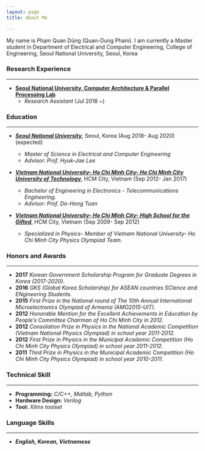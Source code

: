 ```yaml
---
layout: page
title: About Me

---
```


My name is Phạm Quan Dũng (Quan-Dung Pham). I am currently a Master student in Department of Electrical and Computer Engineering, College of Engineering, Seoul National University, Seoul, Korea
### Research Experience
----
* [**Seoul National University, Computer Architecture & Parallel Processing Lab** ](http://capp.snu.ac.kr/) 
  * _Research Assistant_ (Jul 2018 ~)

### Education
----
* [**_Seoul National University_**](http://www.useoul.edu/), Seoul, Korea  (Aug 2018- Aug 2020) (expected)
  * _Master of Science in Electrical and Computer Engineering_
  * _Advisor: Prof. Hyuk-Jae Lee_


* [**_Vietnam National University- Ho Chi Minh City- Ho Chi Minh City University of Technology_**](http://www.hcmut.edu.vn/en), HCM City, Vietnam (Sep 2012- Jan 2017)
  * _Bachelor of Engineering in Electronics - Telecommunications Engineering._
  * _Advisor: Prof. Do-Hong Tuan_


* [**_Vietnam National University- Ho Chi Minh City- High School for the Gifted_**](http://www.ptnk.edu.vn/), HCM City, Vietnam (Sep 2009- Sep 2012)
  * _Specialized in Physics- Member of Vietnam National University- Ho Chi Minh City Physics Olympiad Team._

### Honors and Awards
----
* **2017** _Korean Government Scholarship Program for Graduate Degrees in Korea (2017-2020)._
* **2016**      _GKS (Global Korea Scholarship) for ASEAN countries SCIence and ENgineering Students._
* **2015**      _First Prize in the National round of The 10th Annual International Microelectronics Olympiad of Armenia (AMO2015-UIT)._
* **2012**      _Honorable Mention for the Excellent Achievements in Education by People’s Committee Chairman of Ho Chi Minh City in 2012._
* **2012**      _Consolation Prize in Physics in the National Academic Competition (Vietnam National Physics Olympiad) in school year 2011-2012._
* **2012**      _First Prize in Physics in the Municipal Academic Competition (Ho Chi Minh City Physics Olympiad) in school year 2011-2012_.
* **2011**      _Third Prize in Physics in the Municipal Academic Competition (Ho Chi Minh City Physics Olympiad) in school year 2010-2011_.

### Technical Skill
---
* **Programming:** _C/C++,  Matlab, Python_
* **Hardware Design:** _Verilog_
* **Tool:** _Xilinx toolset_

### Language Skills
---
* **_English, Korean, Vietnamese_**
